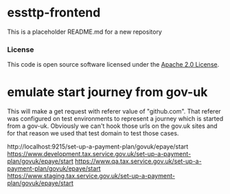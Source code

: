
# essttp-frontend

This is a placeholder README.md for a new repository

### License

This code is open source software licensed under the [Apache 2.0 License]("http://www.apache.org/licenses/LICENSE-2.0.html").

# emulate start journey from gov-uk
This will make a get request with referer value of "github.com".
That referer was configured on test environments to represent a journey which is started from a gov-uk.
Obviously we can't hook those urls on the gov.uk sites and for that reason we used that test domain to test 
those cases.

http://localhost:9215/set-up-a-payment-plan/govuk/epaye/start
https://www.development.tax.service.gov.uk/set-up-a-payment-plan/govuk/epaye/start
https://www.qa.tax.service.gov.uk/set-up-a-payment-plan/govuk/epaye/start
https://www.staging.tax.service.gov.uk/set-up-a-payment-plan/govuk/epaye/start

